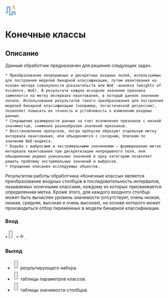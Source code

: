 ![](/media/app/icons/component_18/component_default-44.svg)
# Конечные классы

## Описание

Данный обработчик предназначен для решения следующих задач.

    * Преобразование непрерывных и дискретных входных полей, используемых для построения моделей бинарной классификации, путем квантования на основе метода совокупности доказательств или WoE -анализа (weights of evidence, WoE). В результате каждое исходное значение признака заменяется на метку интервала квантования, в который данное значение попало. Использование результатов такого преобразования для построения моделей бинарной классификации (например, логистической регрессии), позволяет повысить их точность и устойчивость к изменению входных данных.
    * Сокращение размерности данных за счет исключения признаков с низкой значимостью, снижения разнообразия значений признаков.
    * Восстановление пропусков, когда пропуски образуют отдельную метку интервала квантования, или объединяются с соседним, близким по значению WoE-индекса.
    * Борьба с выбросами и экстремальными значениями – формирование меток интервала квантования при дискретизации непрерывного поля, или объединение редких уникальных значений в одну категорию позволяет решить проблему экстремальных значений и выбросов.
    * Упрощение описания исследуемых объектов.
Результатом работы обработчика «Конечные классы» является преобразование входных
столбцов в последовательность интервалов, называемых конечными классами, каждому из
которых присваивается определенная метка. Кроме этого, для каждого входного столбца
может быть вычислен уровень значимости (отсутствует, очень низкая, низкая, средняя,
высокая и очень высокая), на основе которого может производиться отбор переменных в
модели бинарной классификации.
### Вход

   *![](/media/app/icons/ports/output_table_inactive.svg). 
   *![](/media/app/icons/toolbar_18/add_inactive.svg).  
### Выход

   * ![](/media/app/icons/ports/output_table_inactive.svg) результирующего набора.
   * ![](/media/app/icons/ports/output_table_inactive.svg) таблицы параметров классов.
   * ![](/media/app/icons/ports/output_table_inactive.svg) таблицы значимости столбцов.    

